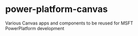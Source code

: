 # power-platform-canvas
Various Canvas apps and components to be reused for MSFT PowerPlatform development
